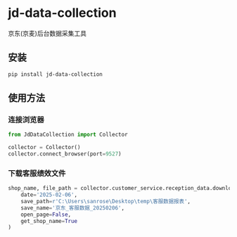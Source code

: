 # jd-data-collection
京东(京麦)后台数据采集工具

## 安装
```bash
pip install jd-data-collection
```

## 使用方法
### 连接浏览器
```python
from JdDataCollection import Collector

collector = Collector()
collector.connect_browser(port=9527)
```

### 下载客服绩效文件
```python
shop_name, file_path = collector.customer_service.reception_data.download__customer_service__detail(
    date='2025-02-06',
    save_path=r'C:\Users\sanrose\Desktop\temp\客服数据报表',
    save_name='京东_客服数据_20250206',
    open_page=False,
    get_shop_name=True
)
```